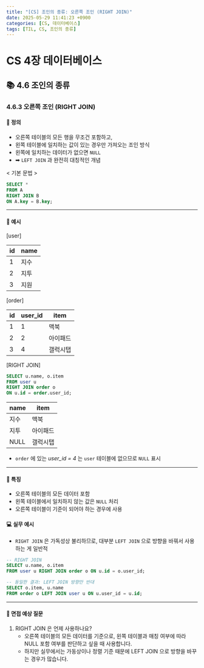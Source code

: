 ```yaml
---
title: "[CS] 조인의 종류: 오른쪽 조인 (RIGHT JOIN)"
date: 2025-05-29 11:41:23 +0900
categories: [CS, 데이터베이스]
tags: [TIL, CS, 조인의 종류]
---
```

# CS 4장 데이터베이스
## 📚 4.6 조인의 종류

### 4.6.3 오른쪽 조인 (RIGHT JOIN)

#### 📘 정의
- 오른쪽 테이블의 모든 행을 무조건 포함하고, 
- 왼쪽 테이블에 일치하는 값이 있는 경우만 가져오는 조인 방식
- 왼쪽에 일치하는 데이터가 없으면 `NULL`
- ➡︎ `LEFT JOIN` 과 완전히 대칭적인 개념

< 기본 문법 >

```sql
SELECT *
FROM A
RIGHT JOIN B
ON A.key = B.key;
```
---

#### 📌 예시

[user]

| id | name |
| -- |------|
| 1  | 지수   |
| 2  | 지투   |
| 3  | 지원   |

[order]

| id | user_id | item |
| -- | ------- | ---- |
| 1  | 1       | 맥북   |
| 2  | 2       | 아이패드 |
| 3  | 4       | 갤럭시탭 |

[RIGHT JOIN]

```sql
SELECT u.name, o.item
FROM user u
RIGHT JOIN order o 
ON u.id = order.user_id;
```

| name | item |
|------|------|
| 지수   | 맥북   |
| 지투   | 아이패드 |
| NULL | 갤럭시탭 |

- `order` 에 있는 _user_id = 4_ 는 `user` 테이블에 없으므로 `NULL` 표시

---

#### 🎯 특징

- 오른쪽 테이블의 모든 데이터 포함
- 왼쪽 테이블에서 일치하지 않는 값은 `NULL` 처리
- 오른쪽 테이블이 기준이 되어야 하는 경우에 사용


#### 💻 실무 예시

- `RIGHT JOIN` 은 가독성상 불리하므로, 대부분 `LEFT JOIN` 으로 방향을 바꿔서 사용하는 게 일반적

```sql
-- RIGHT JOIN
SELECT u.name, o.item
FROM user u RIGHT JOIN order o ON u.id = o.user_id;

-- 동일한 결과: LEFT JOIN 방향만 반대
SELECT o.item, u.name
FROM order o LEFT JOIN user u ON u.user_id = u.id;

```

---

#### 🎤 면접 예상 질문
1. RIGHT JOIN 은 언제 사용하나요?
   - 오른쪽 테이블의 모든 데이터를 기준으로, 왼쪽 테이블과 매칭 여부에 따라 NULL 포함 여부를 판단하고 싶을 때 사용합니다.
   - 하지만 실무에서는 가동상이나 정렬 기준 때문에 LEFT JOIN 으로 방향을 바꾸는 경우가 많습니다.
